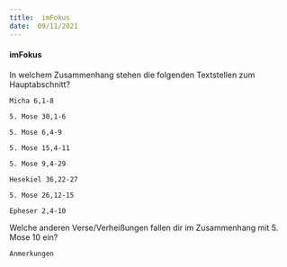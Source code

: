 ```yaml
---
title:  imFokus
date:  09/11/2021
---
```


#### imFokus

In welchem Zusammenhang stehen die folgenden Textstellen zum Hauptabschnitt?

`Micha 6,1-8`

`5. Mose 30,1-6`

`5. Mose 6,4-9`

`5. Mose 15,4-11`

`5. Mose 9,4-29`

`Hesekiel 36,22-27`

`5. Mose 26,12-15`

`Epheser 2,4-10`

Welche anderen Verse/Verheißungen fallen dir im Zusammenhang mit 5. Mose 10 ein?

`Anmerkungen`
